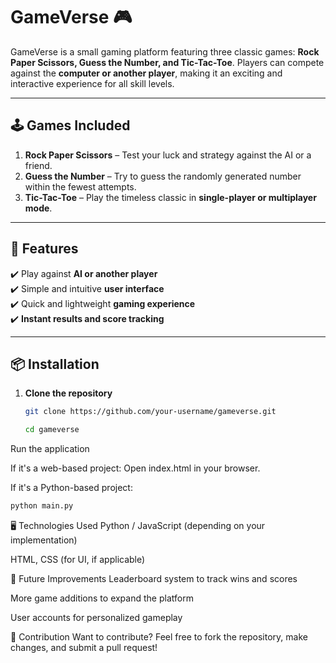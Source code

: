 # GameVerse 🎮  

GameVerse is a small gaming platform featuring three classic games: **Rock Paper Scissors, Guess the Number, and Tic-Tac-Toe**. Players can compete against the **computer or another player**, making it an exciting and interactive experience for all skill levels.  

---

## 🕹️ Games Included  
1. **Rock Paper Scissors** – Test your luck and strategy against the AI or a friend.  
2. **Guess the Number** – Try to guess the randomly generated number within the fewest attempts.  
3. **Tic-Tac-Toe** – Play the timeless classic in **single-player or multiplayer mode**.  

---

## 🚀 Features  
✔️ Play against **AI or another player**  
✔️ Simple and intuitive **user interface**  
✔️ Quick and lightweight **gaming experience**  
✔️ **Instant results and score tracking**  

---

## 📦 Installation  

1. **Clone the repository**  
   ```bash
   git clone https://github.com/your-username/gameverse.git
   ```
   ```bash
   cd gameverse
   ```
Run the application

If it's a web-based project: Open index.html in your browser.

If it's a Python-based project:

```bash
python main.py
```
🖥️ Technologies Used
Python / JavaScript (depending on your implementation)

HTML, CSS (for UI, if applicable)

🎯 Future Improvements
Leaderboard system to track wins and scores

More game additions to expand the platform

User accounts for personalized gameplay

📩 Contribution
Want to contribute? Feel free to fork the repository, make changes, and submit a pull request!
